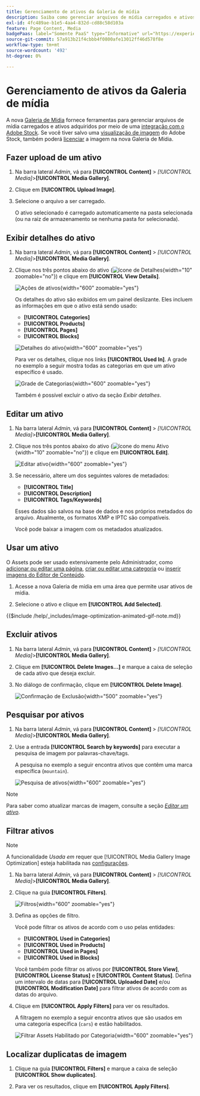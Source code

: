 ```yaml
---
title: Gerenciamento de ativos da Galeria de mídia
description: Saiba como gerenciar arquivos de mídia carregados e ativos adquiridos por meio de uma integração com o Adobe Stock.
exl-id: 4fc489ae-b1e5-4aa4-832d-cd88c58d103a
feature: Page Content, Media
badgePaas: label="Somente PaaS" type="Informative" url="https://experienceleague.adobe.com/pt-br/docs/commerce/user-guides/product-solutions" tooltip="Aplica-se somente a projetos do Adobe Commerce na nuvem (infraestrutura do PaaS gerenciada pela Adobe) e a projetos locais."
source-git-commit: 57a913b21f4cbbb4f0800afe13012ff46d578f8e
workflow-type: tm+mt
source-wordcount: '492'
ht-degree: 0%

---
```


# Gerenciamento de ativos da Galeria de mídia

A nova [Galeria de Mídia](media-gallery.md) fornece ferramentas para gerenciar arquivos de mídia carregados e ativos adquiridos por meio de uma [integração com o Adobe Stock](adobe-stock.md). Se você tiver salvo uma [visualização de imagem](adobe-stock-save-preview.md) do Adobe Stock, também poderá [licenciar](adobe-stock-license-image.md) a imagem na nova Galeria de Mídia.

## Fazer upload de um ativo

1. Na barra lateral _Admin_, vá para **[!UICONTROL Content]** > _[!UICONTROL Media]_>**[!UICONTROL Media Gallery]**.

1. Clique em **[!UICONTROL Upload Image]**.

1. Selecione o arquivo a ser carregado.

   O ativo selecionado é carregado automaticamente na pasta selecionada (ou na raiz de armazenamento se nenhuma pasta for selecionada).

## Exibir detalhes do ativo

1. Na barra lateral _Admin_, vá para **[!UICONTROL Content]** > _[!UICONTROL Media]_>**[!UICONTROL Media Gallery]**.

1. Clique nos três pontos abaixo do ativo (![ícone de Detalhes](./assets/media-gallery-asset-menu-icon.png){width="10" zoomable="no"}) e clique em **[!UICONTROL View Details]**.

   ![Ações de ativos](./assets/media-gallery-asset-actions.png){width="600" zoomable="yes"}

   Os detalhes do ativo são exibidos em um painel deslizante. Eles incluem as informações em que o ativo está sendo usado:

   - **[!UICONTROL Categories]**
   - **[!UICONTROL Products]**
   - **[!UICONTROL Pages]**
   - **[!UICONTROL Blocks]**

   ![Detalhes do ativo](./assets/media-gallery-asset-details.png){width="600" zoomable="yes"}

   Para ver os detalhes, clique nos links **[!UICONTROL Used In]**. A grade no exemplo a seguir mostra todas as categorias em que um ativo específico é usado.

   ![Grade de Categorias](./assets/media-gallery-asset-categories.png){width="600" zoomable="yes"}

   Também é possível excluir o ativo da seção _Exibir detalhes_.

## Editar um ativo

1. Na barra lateral _Admin_, vá para **[!UICONTROL Content]** > _[!UICONTROL Media]_>**[!UICONTROL Media Gallery]**.

1. Clique nos três pontos abaixo do ativo (![ícone do menu Ativo](./assets/media-gallery-asset-menu-icon.png){width="10" zoomable="no"}) e clique em **[!UICONTROL Edit]**.

   ![Editar ativo](./assets/media-gallery-edit-asset.png){width="600" zoomable="yes"}

1. Se necessário, altere um dos seguintes valores de metadados:

   - **[!UICONTROL Title]**
   - **[!UICONTROL Description]**
   - **[!UICONTROL Tags/Keywords]**

   Esses dados são salvos na base de dados e nos próprios metadados do arquivo. Atualmente, os formatos XMP e IPTC são compatíveis.

   Você pode baixar a imagem com os metadados atualizados.

## Usar um ativo

O Assets pode ser usado extensivamente pelo Administrador, como [adicionar ou editar uma página](page-add.md), [criar ou editar uma categoria](../catalog/category-create.md) ou [inserir imagens do Editor de Conteúdo](editor-insert-image.md).

1. Acesse a nova Galeria de mídia em uma área que permite usar ativos de mídia.

1. Selecione o ativo e clique em **[!UICONTROL Add Selected]**.

{{$include /help/_includes/image-optimization-animated-gif-note.md}}

## Excluir ativos

1. Na barra lateral _Admin_, vá para **[!UICONTROL Content]** > _[!UICONTROL Media]_>**[!UICONTROL Media Gallery]**.

1. Clique em **[!UICONTROL Delete Images...]** e marque a caixa de seleção de cada ativo que deseja excluir.

1. No diálogo de confirmação, clique em **[!UICONTROL Delete Image]**.

   ![Confirmação de Exclusão](./assets/media-gallery-bulk-delete-confirm.png){width="500" zoomable="yes"}

## Pesquisar por ativos

1. Na barra lateral _Admin_, vá para **[!UICONTROL Content]** > _[!UICONTROL Media]_>**[!UICONTROL Media Gallery]**.

1. Use a entrada **[!UICONTROL Search by keywords]** para executar a pesquisa de imagem por palavras-chave/tags.

   A pesquisa no exemplo a seguir encontra ativos que contêm uma marca específica (`mountain`).

   ![Pesquisa de ativos](./assets/media-gallery-asset-search.png){width="600" zoomable="yes"}

>[!NOTE]
>
>Para saber como atualizar marcas de imagem, consulte a seção _[Editar um ativo](#edit-an-asset)_.

## Filtrar ativos

>[!NOTE]
>
>A funcionalidade _Usada em_ requer que [!UICONTROL Media Gallery Image Optimization] esteja habilitada nas [configurações](media-gallery-image-optimization.md).

1. Na barra lateral _Admin_, vá para **[!UICONTROL Content]** > _[!UICONTROL Media]_>**[!UICONTROL Media Gallery]**.

1. Clique na guia **[!UICONTROL Filters]**.

   ![Filtros](./assets/media-gallery-filters.png){width="600" zoomable="yes"}

1. Defina as opções de filtro.

   Você pode filtrar os ativos de acordo com o uso pelas entidades:

   - **[!UICONTROL Used in Categories]**
   - **[!UICONTROL Used in Products]**
   - **[!UICONTROL Used in Pages]**
   - **[!UICONTROL Used in Blocks]**

   Você também pode filtrar os ativos por **[!UICONTROL Store View]**, **[!UICONTROL License Status]** e **[!UICONTROL Content Status]**. Defina um intervalo de datas para **[!UICONTROL Uploaded Date]** e/ou **[!UICONTROL Modification Date]** para filtrar ativos de acordo com as datas do arquivo.

1. Clique em **[!UICONTROL Apply Filters]** para ver os resultados.

   A filtragem no exemplo a seguir encontra ativos que são usados em uma categoria específica (`cars`) e estão habilitados.

   ![Filtrar Assets Habilitado por Categoria](./assets/media-gallery-filter-by-category.png){width="600" zoomable="yes"}

## Localizar duplicatas de imagem

1. Clique na guia **[!UICONTROL Filters]** e marque a caixa de seleção **[!UICONTROL Show duplicates]**.

1. Para ver os resultados, clique em **[!UICONTROL Apply Filters]**.
